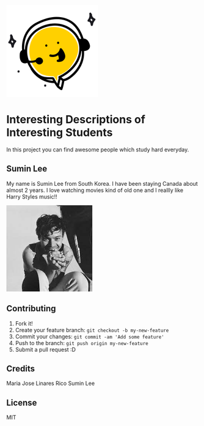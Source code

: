 ![oops, image not found](img/yellow_icon.png "Yellow Icon")


# Interesting Descriptions of Interesting Students

In this project you can find awesome people which study hard everyday.

## Sumin Lee
 

My name is Sumin Lee from South Korea. I have been staying Canada about almost 2 years. I love watching movies kind of old one and I reallly like Harry Styles music!!

![oops, image not found](img/bennerimage.jpg "Harry Styles")


## Contributing

1. Fork it!
2. Create your feature branch: `git checkout -b my-new-feature`
3. Commit your changes: `git commit -am 'Add some feature'`
4. Push to the branch: `git push origin my-new-feature`
5. Submit a pull request :D


## Credits
Maria Jose Linares Rico
Sumin Lee

## License

MIT
